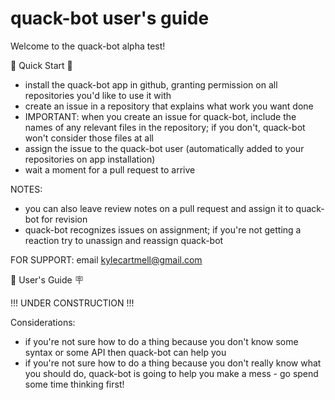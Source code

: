 # quack-bot user's guide

Welcome to the quack-bot alpha test!

🚀 Quick Start 🚀
- install the quack-bot app in github, granting permission on all repositories you'd like to use it with
- create an issue in a repository that explains what work you want done
- IMPORTANT: when you create an issue for quack-bot, include the names of any relevant files in the repository; if you don't, quack-bot won't consider those files at all
- assign the issue to the quack-bot user (automatically added to your repositories on app installation)
- wait a moment for a pull request to arrive

NOTES:
- you can also leave review notes on a pull request and assign it to quack-bot for revision
- quack-bot recognizes issues on assignment; if you're not getting a reaction try to unassign and reassign quack-bot

FOR SUPPORT: email kylecartmell@gmail.com

📖 User's Guide 🪧

!!! UNDER CONSTRUCTION !!!

Considerations:
  - if you're not sure how to do a thing because you don't know some syntax or some API then quack-bot can help you
  - if you're not sure how to do a thing because you don't really know what you should do, quack-bot is going to help you make a mess - go spend some time thinking first!
